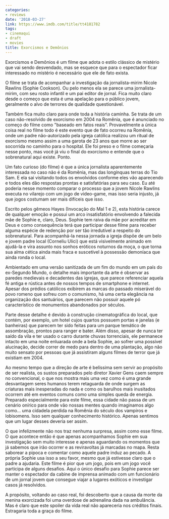 ```yaml
---
categories:
- reviews
date: '2018-03-27'
link: https://www.imdb.com/title/tt4181782
tags:
- cinemaqui
- draft
- movies
title: Exorcismos e Demônios
---
```


Exorcismos e Demônios é um filme que adota o estilo clássico de mistério que vai sendo desvendado, mas se esquece que para o espectador ficar interessado no mistério é necessário que ele de fato exista.

O filme se trata de acompanhar a investigação da jornalista-mirim Nicole Rawlins (Sophie Cookson). Ou pelo menos ela se parece uma jornalista-mirim, com seu rosto infantil e um pai editor de jornal. Fica muito claro desde o começo que esta é uma apelação para o público jovem, geralmente o alvo de terrores de qualidade questionável.

Também fica muito claro para onde toda a história caminha. Se trata de um caso não-resolvido de exorcismo em 2004 na Romênia, que é anunciado no começo do filme como "baseado em fatos reais". Provavelmente a única coisa real no filme todo é este evento que de fato ocorreu na Romênia, onde um padre não-autorizado pela igreja católica realizou um ritual de exorcismo mesmo assim a uma garota de 23 anos que morre ao ser socorrida no caminho para o hospital. Ele foi preso e o filme começaria nesse ponto, mas você já viu o final do exorcismo e entende que o sobrenatural aqui existe. Ponto.

Um fato curioso (do filme) é que a única jornalista aparentemente interessada no caso não é da Romênia, mas das longínquas terras do Tio Sam. E ela sai visitando todos os envolvidos conforme eles vão aparecendo e todos eles dão respostas prontas e satisfatórias para seu caso. Eu até poderia nesse momento comparar o processo que a jovem Nicole Rawlins executa no vilarejo com um jogo de video-game, mas isso seria injusto, já que jogos costumam ser mais difíceis que isso.

Escrito pelos gêmeos Hayes (Invocação do Mal 1 e 2), esta história carece de qualquer emoção e possui um arco insatisfatório envolvendo a falecida mãe de Sophie e, claro, Deus. Sophie tem raiva da mãe por acreditar em Deus e como consequência terá que participar desse filme para receber alguma espécie de redenção por ser tão irredutível a respeito do sobrenatural. Para acompanhá-la nessa jornada a igreja dispõe de um belo e jovem padre local (Corneliu Ulici) que está visivelmente animado em ajudá-la e vira assunto nos sonhos eróticos noturnos da moça, o que torna sua alma cética ainda mais fraca e suscetível à possessão demoníaca que ainda ronda o local.

Ambientado em uma versão sanitizada de um fim do mundo em um país do ex-Segundo Mundo, o detalhe mais importante da arte é observar as paredes medievais e decadentes das igrejas, que parece referenciar aquela fé antiga e rústica antes de nossos tempos de smartphone e internet. Apesar dos prédios católicos exibirem as marcas do passado miserável do povo romeno que sofreu com o comunismo, há uma certa elegância na organização dos santuários, que parecem não possuir aquele pó característico de monumentos abandonados por séculos.

Parte desse detalhe é devido à construção cinematográfica do local, que contém, por exemplo, um hotel cujos quartos possuem portas e janelas (e banheiras) que parecem ter sido feitas para um parque temático de assombração, prontos para ranger e bater. Além disso, apesar de nunca ter saído da vila e ter usado o carro durante chuvas torrenciais, ele permanece intacto em uma noite enluarada onde a bela Sophie, ao sofrer uma possível alucinação, decide correr de medo para dentro de uma plantação, algo não muito sensato por pessoas que já assistiram alguns filmes de terror que já existiam em 2004.

Ao mesmo tempo que a direção de arte é belíssima sem servir ao propósito de ser realista, os sustos preparados pelo diretor Xavier Gens caem sempre no convencional, o que nos mostra mais uma vez como é uma grande desvantagem seres humanos terem retaguarda de onde surgem as criaturas mais inesperadas do nada e como os barulhos mais inusitados ocorrem até em eventos comuns como uma simples queda de energia. Preparado especialmente para este filme, essa cidade não passa de um cenário onírico para onde vão nossas mentes quando imaginamos algo como... uma cidadela perdida na Romênia do século dos vampiros e lobisomens. Isso sem qualquer conhecimento histórico. Apenas sentimos que um lugar desses deveria ser assim.

O que infelizmente não nos traz nenhuma surpresa, assim como esse filme. O que acontece então é que apenas acompanhamos Sophie em sua investigação sem muito interesse e apenas aguardando os momentos que já sabemos que irão ocorrer e as reviravoltas já marcadas no mapa. Resta saborear a pipoca e comentar como aquele padre induz ao pecado. A própria Sophie usa isso a seu favor, mesmo que já estivesse claro que o padre a ajudaria. Este filme é pior que um jogo, pois em um jogo você participa de alguns desafios. Aqui o único desafio para Sophie parece ser manter o espectador da cabine de imprensa animado com um funcionário de um jornal jovem que consegue viajar a lugares exóticos e investigar casos já resolvidos.

A propósito, voltando ao caso real, foi descoberto que a causa da morte da menina exorcizada foi uma overdose de adrenalina dada na ambulância. Mas é claro que este spoiler da vida real não apareceria nos créditos finais. Estragaria toda a graça do filme.